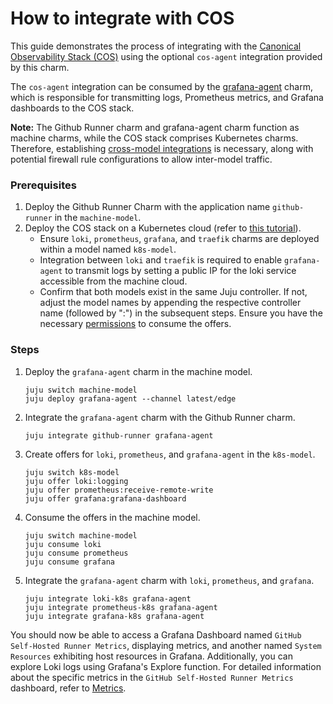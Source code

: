 # How to integrate with COS

This guide demonstrates the process of integrating with the [Canonical Observability Stack (COS)](https://charmhub.io/topics/canonical-observability-stack) using the optional `cos-agent` integration provided by this charm.

The `cos-agent` integration can be consumed by the [grafana-agent](https://charmhub.io/grafana-agent) charm, which is responsible for transmitting logs, Prometheus metrics, and Grafana dashboards to the COS stack.

**Note:** The Github Runner charm and grafana-agent charm function as machine charms, while the COS stack comprises Kubernetes charms. Therefore, establishing [cross-model integrations](https://juju.is/docs/juju/manage-cross-model-integrations) is necessary, along with potential firewall rule configurations to allow inter-model traffic.


### Prerequisites
1. Deploy the Github Runner Charm with the application name `github-runner` in the `machine-model`.
2. Deploy the COS stack on a Kubernetes cloud (refer to [this tutorial](https://charmhub.io/topics/canonical-observability-stack/tutorials/install-microk8s)).
   - Ensure `loki`, `prometheus`, `grafana`, and `traefik` charms are deployed within a model named `k8s-model`.
   - Integration between `loki` and `traefik` is required to enable `grafana-agent` to transmit logs by setting a public IP for the loki service accessible from the machine cloud.
   - Confirm that both models exist in the same Juju controller. If not, adjust the model names by appending the respective controller name (followed by ":") in the subsequent steps. Ensure you have the necessary [permissions](https://juju.is/docs/juju/manage-cross-model-integrations#heading--control-access-to-an-offer) to consume the offers.

### Steps

1. Deploy the `grafana-agent` charm in the machine model.
   ```shell
   juju switch machine-model
   juju deploy grafana-agent --channel latest/edge
   ```
2. Integrate the `grafana-agent` charm with the Github Runner charm.
   ```shell
   juju integrate github-runner grafana-agent
   ```
3. Create offers for `loki`, `prometheus`, and `grafana-agent` in the `k8s-model`.
   ```shell
   juju switch k8s-model
   juju offer loki:logging
   juju offer prometheus:receive-remote-write
   juju offer grafana:grafana-dashboard
   ```
4. Consume the offers in the machine model.
   ```shell
   juju switch machine-model
   juju consume loki
   juju consume prometheus
   juju consume grafana
   ```
5. Integrate the `grafana-agent` charm with `loki`, `prometheus`, and `grafana`.
   ```shell
   juju integrate loki-k8s grafana-agent
   juju integrate prometheus-k8s grafana-agent
   juju integrate grafana-k8s grafana-agent
   ```

You should now be able to access a Grafana Dashboard named `GitHub Self-Hosted Runner Metrics`, displaying metrics, and another named `System Resources` exhibiting host resources in Grafana.
Additionally, you can explore Loki logs using Grafana's Explore function. For detailed information about the specific metrics in the `GitHub Self-Hosted Runner Metrics` dashboard, refer to [Metrics](https://charmhub.io/github-runner/docs/cos).